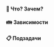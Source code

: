 #### :tophat: Что? Зачем?
<!--- Опишите, что было сделано и зачем, если есть, что показать — добавьте скриншоты или gif, добавьте ссылки на источники и т.д. Не нужно дублировать текст задачи из Jira – опишите в PR всё техническим языком, а не языком бизнеса. --->

#### :family: Зависимости
<!--- Ссылки на зависимые пулл-реквесты. Например, когда одна задача решается на бекенде и фронтенде --->

#### :clipboard: Подзадачи
<!--- Для WIP пулл-реквестов добавьте checklist — что уже сделано, а что ещё нет? Так ревьюер сможет понять, на что нужно обращать внимание, а на что ещё нет --->
